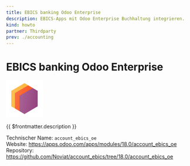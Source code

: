 ```yaml
---
title: EBICS banking Odoo Enterprise
description: EBICS-Apps mit Odoo Enterprise Buchhaltung integrieren.
kind: howto
partner: Thirdparty
prev: ./accounting
---
```

# EBICS banking Odoo Enterprise
![](attachments/icons_odoo_thirdparty.png)

{{ $frontmatter.description }}

Technischer Name: `account_ebics_oe`\
Website: <https://apps.odoo.com/apps/modules/18.0/account_ebics_oe>\
Repository: <https://github.com/Noviat/account_ebics/tree/18.0/account_ebics_oe>
